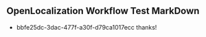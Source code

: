 ## OpenLocalization Workflow Test MarkDown
* bbfe25dc-3dac-477f-a30f-d79ca1017ecc thanks!

<!--HONumber=Jul16_HO2-->



